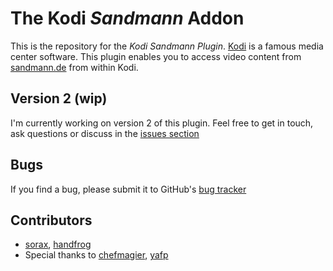 # The Kodi _Sandmann_ Addon

This is the repository for the _Kodi Sandmann Plugin_.
[Kodi](https://kodi.tv) is a famous media center software.
This plugin enables you to access video content from
[sandmann.de](http://www.sandmann.de) from within Kodi.

## Version 2 (wip)

I'm currently working on version 2 of this plugin.
Feel free to get in touch, ask questions or discuss in the [issues section](https://github.com/sorax/plugin.video.sandmann/issues)

## Bugs

If you find a bug, please submit it to GitHub's
[bug tracker](https://github.com/sorax/plugin.video.sandmann/issues)

## Contributors

- [sorax](https://github.com/sorax), [handfrog](https://github.com/handfrog)
- Special thanks to [chefmagier](https://github.com/chefmagier), [yafp](https://github.com/yafp)
